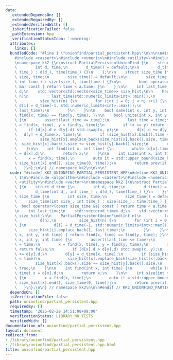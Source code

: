 ```yaml
---
data:
  _extendedDependsOn: []
  _extendedRequiredBy: []
  _extendedVerifiedWith: []
  _isVerificationFailed: false
  _pathExtension: hpp
  _verificationStatusIcon: ':warning:'
  attributes:
    links: []
  bundledCode: "#line 1 \"unionfind/partial_persistent.hpp\"\n\n\n\n#include <algorithm>\n\
    #include <cassert>\n#include <numeric>\n#include <utility>\n#include <vector>\n\
    \nnamespace kk2 {\n\nstruct PartialPersistentUnionFind {\n    struct d_time {\n\
    \        int d, time;\n        d_time() = default;\n\n        d_time(int d_, int\
    \ time_) : d(d_), time(time_) {}\n    };\n\n    struct size_time {\n        int\
    \ size, time;\n        size_time() = default;\n\n        size_time(int size_,\
    \ int time_) : size(size_), time(time_) {}\n\n        bool operator<(const size_time\
    \ &a) const { return time < a.time; }\n    };\n\n    int last_time;\n    std::vector<d_time>\
    \ d;\n    std::vector<std::vector<size_time>> size_hist;\n\n    PartialPersistentUnionFind(int\
    \ n)\n        : last_time(std::numeric_limits<int>::min()),\n          d(n),\n\
    \          size_hist(n) {\n        for (int i = 0; i < n; ++i) {\n           \
    \ d[i] = d_time(-1, std::numeric_limits<int>::max());\n            size_hist[i].emplace_back(1,\
    \ last_time);\n        }\n    }\n\n    bool same(int x, int y, int time) { return\
    \ find(x, time) == find(y, time); }\n\n    bool unite(int x, int y, int time)\
    \ {\n        assert(last_time <= time);\n        last_time = time;\n        x\
    \ = find(x, time), y = find(y, time);\n        if (x == y) return false;\n   \
    \     if (d[x].d > d[y].d) std::swap(x, y);\n        d[x].d += d[y].d;\n     \
    \   d[y] = d_time(x, time);\n        if (size_hist[x].back().time < time)\n  \
    \          size_hist[x].emplace_back(size_hist[x].back().size, time);\n      \
    \  size_hist[x].back().size += size_hist[y].back().size;\n        return true;\n\
    \    }\n\n    int find(int x, int time) {\n        while (d[x].time <= time) x\
    \ = d[x].d;\n        return x;\n    }\n\n    int size(int x, int time) {\n   \
    \     x = find(x, time);\n        auto it = std::upper_bound(size_hist[x].begin(),\
    \ size_hist[x].end(), size_time(0, time));\n        return prev(it)->size;\n \
    \   }\n};\n\n} // namespace kk2\n\n\n\n"
  code: "#ifndef KK2_UNIONFIND_PARTIAL_PERSISTENT_HPP\n#define KK2_UNIONFIND_PARTIAL_PERSISTENT_HPP\
    \ 1\n\n#include <algorithm>\n#include <cassert>\n#include <numeric>\n#include\
    \ <utility>\n#include <vector>\n\nnamespace kk2 {\n\nstruct PartialPersistentUnionFind\
    \ {\n    struct d_time {\n        int d, time;\n        d_time() = default;\n\n\
    \        d_time(int d_, int time_) : d(d_), time(time_) {}\n    };\n\n    struct\
    \ size_time {\n        int size, time;\n        size_time() = default;\n\n   \
    \     size_time(int size_, int time_) : size(size_), time(time_) {}\n\n      \
    \  bool operator<(const size_time &a) const { return time < a.time; }\n    };\n\
    \n    int last_time;\n    std::vector<d_time> d;\n    std::vector<std::vector<size_time>>\
    \ size_hist;\n\n    PartialPersistentUnionFind(int n)\n        : last_time(std::numeric_limits<int>::min()),\n\
    \          d(n),\n          size_hist(n) {\n        for (int i = 0; i < n; ++i)\
    \ {\n            d[i] = d_time(-1, std::numeric_limits<int>::max());\n       \
    \     size_hist[i].emplace_back(1, last_time);\n        }\n    }\n\n    bool same(int\
    \ x, int y, int time) { return find(x, time) == find(y, time); }\n\n    bool unite(int\
    \ x, int y, int time) {\n        assert(last_time <= time);\n        last_time\
    \ = time;\n        x = find(x, time), y = find(y, time);\n        if (x == y)\
    \ return false;\n        if (d[x].d > d[y].d) std::swap(x, y);\n        d[x].d\
    \ += d[y].d;\n        d[y] = d_time(x, time);\n        if (size_hist[x].back().time\
    \ < time)\n            size_hist[x].emplace_back(size_hist[x].back().size, time);\n\
    \        size_hist[x].back().size += size_hist[y].back().size;\n        return\
    \ true;\n    }\n\n    int find(int x, int time) {\n        while (d[x].time <=\
    \ time) x = d[x].d;\n        return x;\n    }\n\n    int size(int x, int time)\
    \ {\n        x = find(x, time);\n        auto it = std::upper_bound(size_hist[x].begin(),\
    \ size_hist[x].end(), size_time(0, time));\n        return prev(it)->size;\n \
    \   }\n};\n\n} // namespace kk2\n\n\n#endif // KK2_UNIONFIND_PARTIAL_PERSISTENT_HPP\n"
  dependsOn: []
  isVerificationFile: false
  path: unionfind/partial_persistent.hpp
  requiredBy: []
  timestamp: '2025-02-28 14:51:08+09:00'
  verificationStatus: LIBRARY_NO_TESTS
  verifiedWith: []
documentation_of: unionfind/partial_persistent.hpp
layout: document
redirect_from:
- /library/unionfind/partial_persistent.hpp
- /library/unionfind/partial_persistent.hpp.html
title: unionfind/partial_persistent.hpp
---
```


